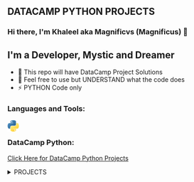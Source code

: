 ## DATACAMP PYTHON PROJECTS

### Hi there, I'm Khaleel aka Magnificvs (Magnificus) 👋

## I'm a Developer, Mystic and Dreamer

- 🔭 This repo will have DataCamp Project Solutions
- 🥅 Feel free to use but UNDERSTAND what the code does
- ⚡ PYTHON Code only

### Languages and Tools:

<img align="left" alt="Python" width="26px" src="res/python.png" /><br />


### DataCamp Python:

[Click Here for DataCamp Python Projects](https://learn.datacamp.com/projects/) <br />

<details>
  <summary>PROJECTS</summary>
  
<!--START_SECTION:activity-->

1. ❗️ Introduction To Python Projects [HERE](docs/intro/index.html)

<!--END_SECTION:activity-->

</details>
